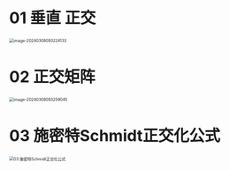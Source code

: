 # 01 垂直 正交

<img src="https://cvp.oss-cn-shanghai.aliyuncs.com/picgo/202403080932272.png" alt="image-20240308093224133" style="zoom:50%;" />



# 02 正交矩阵

<img src="https://cvp.oss-cn-shanghai.aliyuncs.com/picgo/202403080932197.png" alt="image-20240308093259045" style="zoom:50%;" />



# 03 施密特Schmidt正交化公式

<img src="https://cvp.oss-cn-shanghai.aliyuncs.com/picgo/202403080856919.png" alt="03 施密特Schmidt正交化公式" style="zoom:50%;" />